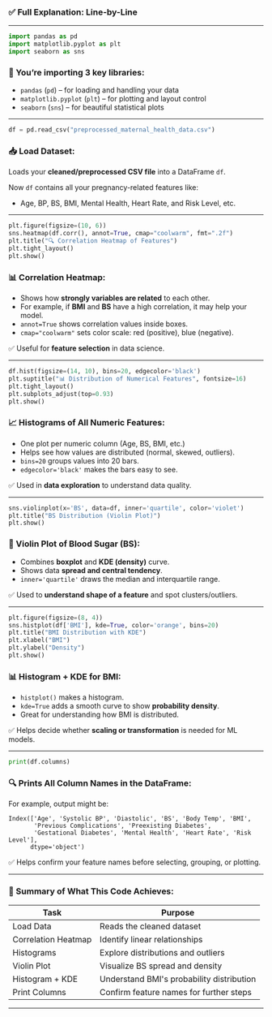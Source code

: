### ✅ Full Explanation: Line-by-Line

---

```python
import pandas as pd
import matplotlib.pyplot as plt
import seaborn as sns
```

### 🔧 You’re importing 3 key libraries:

* `pandas` (`pd`) – for loading and handling your data
* `matplotlib.pyplot` (`plt`) – for plotting and layout control
* `seaborn` (`sns`) – for beautiful statistical plots

---

```python
df = pd.read_csv("preprocessed_maternal_health_data.csv")
```

### 📥 Load Dataset:

Loads your **cleaned/preprocessed CSV file** into a DataFrame `df`.

Now `df` contains all your pregnancy-related features like:

* Age, BP, BS, BMI, Mental Health, Heart Rate, and Risk Level, etc.

---

```python
plt.figure(figsize=(10, 6))
sns.heatmap(df.corr(), annot=True, cmap="coolwarm", fmt=".2f")
plt.title("🔍 Correlation Heatmap of Features")
plt.tight_layout()
plt.show()
```

### 📊 Correlation Heatmap:

* Shows how **strongly variables are related** to each other.
* For example, if **BMI** and **BS** have a high correlation, it may help your model.
* `annot=True` shows correlation values inside boxes.
* `cmap="coolwarm"` sets color scale: red (positive), blue (negative).

✅ Useful for **feature selection** in data science.

---

```python
df.hist(figsize=(14, 10), bins=20, edgecolor='black')
plt.suptitle("📊 Distribution of Numerical Features", fontsize=16)
plt.tight_layout()
plt.subplots_adjust(top=0.93)
plt.show()
```

### 📈 Histograms of All Numeric Features:

* One plot per numeric column (Age, BS, BMI, etc.)
* Helps see how values are distributed (normal, skewed, outliers).
* `bins=20` groups values into 20 bars.
* `edgecolor='black'` makes the bars easy to see.

✅ Used in **data exploration** to understand data quality.

---

```python
sns.violinplot(x='BS', data=df, inner='quartile', color='violet')
plt.title("BS Distribution (Violin Plot)")
plt.show()
```

### 🎻 Violin Plot of Blood Sugar (BS):

* Combines **boxplot** and **KDE (density)** curve.
* Shows data **spread and central tendency**.
* `inner='quartile'` draws the median and interquartile range.

✅ Used to **understand shape of a feature** and spot clusters/outliers.

---

```python
plt.figure(figsize=(8, 4))
sns.histplot(df['BMI'], kde=True, color='orange', bins=20)
plt.title("BMI Distribution with KDE")
plt.xlabel("BMI")
plt.ylabel("Density")
plt.show()
```

### 📊 Histogram + KDE for BMI:

* `histplot()` makes a histogram.
* `kde=True` adds a smooth curve to show **probability density**.
* Great for understanding how BMI is distributed.

✅ Helps decide whether **scaling or transformation** is needed for ML models.

---

```python
print(df.columns)
```

### 🔍 Prints All Column Names in the DataFrame:

For example, output might be:

```
Index(['Age', 'Systolic BP', 'Diastolic', 'BS', 'Body Temp', 'BMI',
       'Previous Complications', 'Preexisting Diabetes',
       'Gestational Diabetes', 'Mental Health', 'Heart Rate', 'Risk Level'],
      dtype='object')
```

✅ Helps confirm your feature names before selecting, grouping, or plotting.

---

### 🧠 Summary of What This Code Achieves:

| Task                | Purpose                                   |
| ------------------- | ----------------------------------------- |
| Load Data           | Reads the cleaned dataset                 |
| Correlation Heatmap | Identify linear relationships             |
| Histograms          | Explore distributions and outliers        |
| Violin Plot         | Visualize BS spread and density           |
| Histogram + KDE     | Understand BMI's probability distribution |
| Print Columns       | Confirm feature names for further steps   |

---

